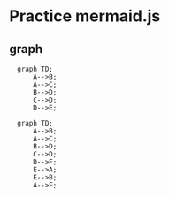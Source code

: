 # Practice mermaid.js

## graph

```mermaid
  graph TD;
      A-->B;
      A-->C;
      B-->D;
      C-->D;
      D-->E;
```

```mermaid
  graph TD;
      A-->B;
      A-->C;
      B-->D;
      C-->D;
      D-->E;
      E-->A;
      E-->B;
      A-->F;
```
